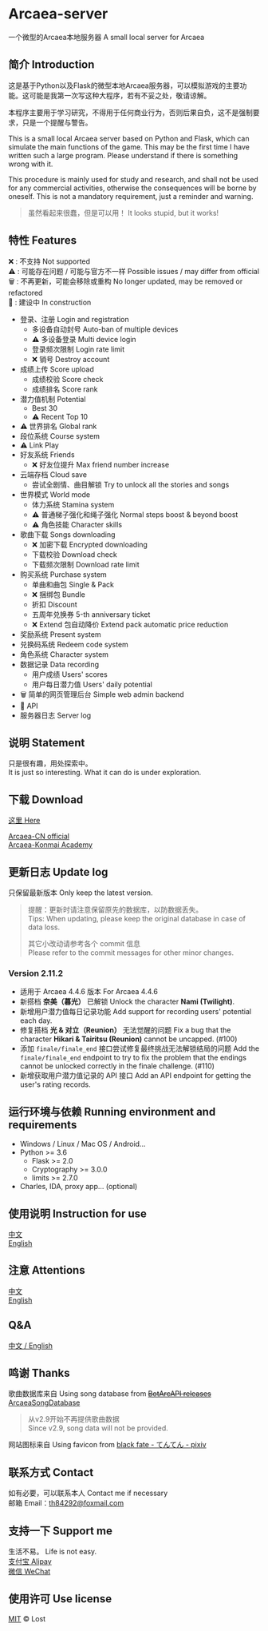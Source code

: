 # Arcaea-server

一个微型的Arcaea本地服务器  A small local server for Arcaea

## 简介 Introduction

这是基于Python以及Flask的微型本地Arcaea服务器，可以模拟游戏的主要功能。这可能是我第一次写这种大程序，若有不妥之处，敬请谅解。  

本程序主要用于学习研究，不得用于任何商业行为，否则后果自负，这不是强制要求，只是一个提醒与警告。  

This is a small local Arcaea server based on Python and Flask, which can simulate the main functions of the game. This may be the first time I have written such a large program. Please understand if there is something wrong with it.  

This procedure is mainly used for study and research, and shall not be used for any commercial activities, otherwise the consequences will be borne by oneself. This is not a mandatory requirement, just a reminder and warning.

> 虽然看起来很蠢，但是可以用！
> It looks stupid, but it works!

## 特性 Features

:x: : 不支持 Not supported  
:warning: : 可能存在问题 / 可能与官方不一样 Possible issues / may differ from official  
:wastebasket: : 不再更新，可能会移除或重构 No longer updated, may be removed or refactored  
:construction: : 建设中 In construction

- 登录、注册 Login and registration
  - 多设备自动封号 Auto-ban of multiple devices
  - :warning: 多设备登录 Multi device login
  - 登录频次限制 Login rate limit
  - :x: 销号 Destroy account
- 成绩上传 Score upload
  - 成绩校验 Score check
  - 成绩排名 Score rank
- 潜力值机制 Potential
  - Best 30
  - :warning: Recent Top 10
- :warning: 世界排名 Global rank
- 段位系统 Course system
- :warning: Link Play
- 好友系统 Friends
  - :x: 好友位提升 Max friend number increase
- 云端存档 Cloud save
  - 尝试全剧情、曲目解锁 Try to unlock all the stories and songs
- 世界模式 World mode
  - 体力系统 Stamina system
  - :warning: 普通梯子强化和绳子强化 Normal steps boost & beyond boost
  - :warning: 角色技能 Character skills
- 歌曲下载 Songs downloading
  - :x: 加密下载 Encrypted downloading
  - 下载校验 Download check
  - 下载频次限制 Download rate limit
- 购买系统 Purchase system
  - 单曲和曲包 Single & Pack
  - :x: 捆绑包 Bundle
  - 折扣 Discount
  - 五周年兑换券 5-th anniversary ticket
  - :x: Extend 包自动降价 Extend pack automatic price reduction
- 奖励系统 Present system
- 兑换码系统 Redeem code system
- 角色系统 Character system
- 数据记录 Data recording
  - 用户成绩 Users' scores
  - 用户每日潜力值 Users' daily potential
- :wastebasket: 简单的网页管理后台 Simple web admin backend
- :construction: API
- 服务器日志 Server log

## 说明 Statement

只是很有趣，用处探索中。  
It is just so interesting. What it can do is under exploration.

## 下载 Download

[这里 Here](https://github.com/Lost-MSth/Arcaea-server/releases)

[Arcaea-CN official](https://arcaea.lowiro.com/zh)  
[Arcaea-Konmai Academy](https://616.sb)  

## 更新日志 Update log

只保留最新版本 Only keep the latest version.

> 提醒：更新时请注意保留原先的数据库，以防数据丢失。  
> Tips: When updating, please keep the original database in case of data loss.
>
> 其它小改动请参考各个 commit 信息  
> Please refer to the commit messages for other minor changes.

### Version 2.11.2

- 适用于 Arcaea 4.4.6 版本 For Arcaea 4.4.6
- 新搭档 **奈美（暮光）** 已解锁 Unlock the character **Nami (Twilight)**.
- 新增用户潜力值每日记录功能 Add support for recording users' potential each day.
- 修复搭档 **光 & 对立（Reunion）** 无法觉醒的问题 Fix a bug that the character **Hikari & Tairitsu (Reunion)** cannot be uncapped. (#100)
- 添加 `finale/finale_end` 接口尝试修复最终挑战无法解锁结局的问题 Add the `finale/finale_end` endpoint to try to fix the problem that the endings cannot be unlocked correctly in the finale challenge. (#110)
- 新增获取用户潜力值记录的 API 接口 Add an API endpoint for getting the user's rating records.

## 运行环境与依赖 Running environment and requirements

- Windows / Linux / Mac OS / Android...
- Python >= 3.6
  - Flask >= 2.0
  - Cryptography >= 3.0.0
  - limits >= 2.7.0
- Charles, IDA, proxy app... (optional)

<!--
## 环境搭建 Environment construction
[中文](https://github.com/Lost-MSth/Arcaea-server/wiki/%E7%8E%AF%E5%A2%83%E6%90%AD%E5%BB%BA)  
[English](https://github.com/Lost-MSth/Arcaea-server/wiki/Environment-construction)
-->

## 使用说明 Instruction for use

[中文](https://github.com/Lost-MSth/Arcaea-server/wiki/%E4%BD%BF%E7%94%A8%E8%AF%B4%E6%98%8E)  
[English](https://github.com/Lost-MSth/Arcaea-server/wiki/Instruction-for-use)

## 注意 Attentions

[中文](https://github.com/Lost-MSth/Arcaea-server/wiki/%E6%B3%A8%E6%84%8F)  
[English](https://github.com/Lost-MSth/Arcaea-server/wiki/Attentions)

## Q&A

[中文 / English](https://github.com/Lost-MSth/Arcaea-server/wiki/Q&A)

## 鸣谢 Thanks

歌曲数据库来自 Using song database from
~~[BotArcAPI releases](https://github.com/TheSnowfield/BotArcAPI/releases)~~
[ArcaeaSongDatabase](https://github.com/Arcaea-Infinity/ArcaeaSongDatabase)

> 从v2.9开始不再提供歌曲数据  
> Since v2.9, song data will not be provided.

网站图标来自 Using favicon from [black fate - てんてん - pixiv](https://www.pixiv.net/artworks/82374369)

## 联系方式 Contact

如有必要，可以联系本人 Contact me if necessary  
邮箱 Email：th84292@foxmail.com

## 支持一下 Support me

生活不易。 Life is not easy.  
[支付宝 Alipay](https://github.com/Lost-MSth/Arcaea-server/blob/master/pic/Alipay.jpg)  
[微信 WeChat](https://github.com/Lost-MSth/Arcaea-server/blob/master/pic/WeChat.png)

## 使用许可 Use license

[MIT](LICENSE) © Lost
